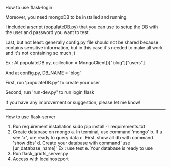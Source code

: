 How to use flask-login

Moreover, you need mongoDB to be installed and running.

I included a script (populateDB.py) that you can use to setup the DB with the user and password you want to test.


Last, but not least: generally config.py file should not be shared because contains sensitive information, but in this case it's needed to make all work and it's not containing so much ;)

Ex :
At populateDB.py, collection = MongoClient()["blog"]["users"]

And at config.py, DB_NAME = 'blog'

First, run 'populateDB.py' to create your user

Second, run 'run-dev.py' to run login flask

If you have any improvement or suggestion, please let me know!

------
How to use flask-server

1. Run requirement installation
   sudo pip install -r requirements.txt
2. Create database on mongo
   a. In terminal, use command 'mongo'
   b. If u see '>', ure ready to query data
   c. First, show all db with command 'show dbs'
   d. Create your database with command 'use [ur_database_name]'
      Ex : use test
   e. Your database is ready to use
3. Run flask_gridfs_server.py
4. Access with localhost:port